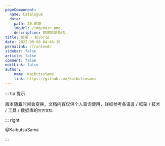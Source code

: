 ```yaml
---
pageComponent:
  name: Catalogue
  data:
    path: 20.前端
    imgUrl: /img/main.png
    description: 前端知识总结
title: 前端 - 知识小记
date: 2022-09-08 04:46:19
permalink: /frontend/
sidebar: false
article: false
comment: false
editLink: false
author:
    name: KaibutsuSama
    link: https://github.com/kaibutsusama
---
```


::: tip 提示

版本随着时间会变换，文档内容仅供个人查询使用，详细参考各语言 / 框架 / 技术 / 工具 / 数据库的`官方文档`

::: right

@KaibutsuSama

:::